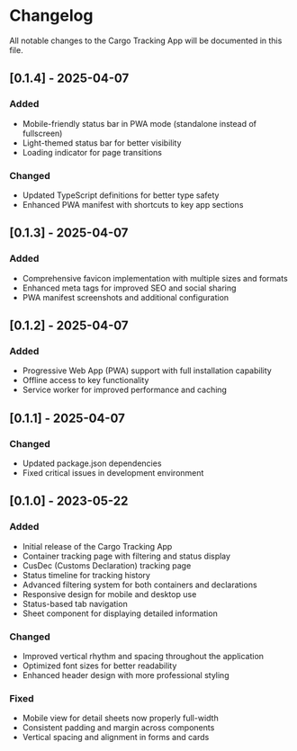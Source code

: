 # Changelog

All notable changes to the Cargo Tracking App will be documented in this file.

## [0.1.4] - 2025-04-07

### Added
- Mobile-friendly status bar in PWA mode (standalone instead of fullscreen)
- Light-themed status bar for better visibility
- Loading indicator for page transitions

### Changed
- Updated TypeScript definitions for better type safety
- Enhanced PWA manifest with shortcuts to key app sections

## [0.1.3] - 2025-04-07

### Added
- Comprehensive favicon implementation with multiple sizes and formats
- Enhanced meta tags for improved SEO and social sharing
- PWA manifest screenshots and additional configuration

## [0.1.2] - 2025-04-07

### Added
- Progressive Web App (PWA) support with full installation capability
- Offline access to key functionality
- Service worker for improved performance and caching

## [0.1.1] - 2025-04-07

### Changed
- Updated package.json dependencies
- Fixed critical issues in development environment

## [0.1.0] - 2023-05-22

### Added
- Initial release of the Cargo Tracking App
- Container tracking page with filtering and status display
- CusDec (Customs Declaration) tracking page
- Status timeline for tracking history
- Advanced filtering system for both containers and declarations
- Responsive design for mobile and desktop use
- Status-based tab navigation
- Sheet component for displaying detailed information

### Changed
- Improved vertical rhythm and spacing throughout the application
- Optimized font sizes for better readability
- Enhanced header design with more professional styling

### Fixed
- Mobile view for detail sheets now properly full-width
- Consistent padding and margin across components
- Vertical spacing and alignment in forms and cards 